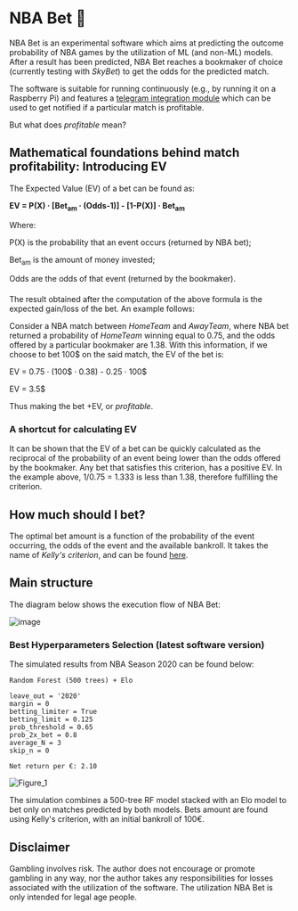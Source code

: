 # NBA Bet 🏀

NBA Bet is an experimental software which aims at predicting the outcome probability of NBA games by the utilization of ML (and non-ML) models.
After a result has been predicted, NBA Bet reaches a bookmaker of choice (currently testing with *SkyBet*) to get the odds for the predicted match.

The software is suitable for running continuously (e.g., by running it on a Raspberry Pi) and features a [telegram integration module](https://github.com/davideganna/NBA_Bet/blob/435dd874b8ccd60744a2b51cdb09f1aa9bfe320e/NBABet/Telegram.py) which can be used to get notified if a particular match is profitable.

But what does _profitable_ mean?

## Mathematical foundations behind match profitability: Introducing EV
The Expected Value (EV) of a bet can be found as:

**EV = P(X) &middot; [Bet<sub>am</sub> &middot; (Odds-1)] - [1-P(X)] &middot; Bet<sub>am</sub>**

Where:

P(X) is the probability that an event occurs (returned by NBA bet);

Bet<sub>am</sub> is the amount of money invested;

Odds are the odds of that event (returned by the bookmaker).

####

The result obtained after the computation of the above formula is the expected gain/loss of the bet. An example follows:

Consider a NBA match between _HomeTeam_ and _AwayTeam_, where NBA bet returned a probability of _HomeTeam_ winning equal to 0.75, and the odds offered by a particular bookmaker are 1.38. With this information, if we choose to bet 100$ on the said match, the EV of the bet is:

EV = 0.75 &middot; (100$ &middot; 0.38) - 0.25 &middot; 100$

EV = 3.5$

Thus making the bet +EV, or _profitable_.

### A shortcut for calculating EV

It can be shown that the EV of a bet can be quickly calculated as the reciprocal of the probability of an event being lower than the odds offered by the bookmaker. Any bet that satisfies this criterion, has a positive EV. In the example above, 1/0.75 = 1.333 is less than 1.38, therefore fulfilling the criterion.

## How much should I bet?
The optimal bet amount is a function of the probability of the event occurring, the odds of the event and the available bankroll. It takes the name of _Kelly's criterion_, and can be found [here](https://en.wikipedia.org/wiki/Kelly_criterion).

## Main structure
The diagram below shows the execution flow of NBA Bet:

![image](https://user-images.githubusercontent.com/52606991/127752880-cef2e6c3-4e72-406f-b16b-9723b6a289fd.png)

### Best Hyperparameters Selection (latest software version)
The simulated results from NBA Season 2020 can be found below:
```
Random Forest (500 trees) + Elo

leave_out = '2020'
margin = 0
betting_limiter = True
betting_limit = 0.125
prob_threshold = 0.65
prob_2x_bet = 0.8
average_N = 3
skip_n = 0

Net return per €: 2.10

```

![Figure_1](https://user-images.githubusercontent.com/52606991/145692119-f67c513c-2d7c-48a1-bd85-de689b8f5a7b.png)

The simulation combines a 500-tree RF model stacked with an Elo model to bet only on matches predicted by both models. Bets amount are found using Kelly's criterion, with an initial bankroll of 100€.

## Disclaimer

Gambling involves risk. The author does not encourage or promote gambling in any way, nor the author takes any responsibilities for losses associated with the utilization of the software.
The utilization NBA Bet is only intended for legal age people.
